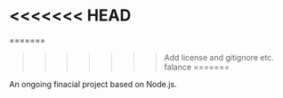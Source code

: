 <<<<<<< HEAD
=======
=======
>>>>>>> Add license and gitignore etc.
falance
=======

An ongoing finacial project based on Node.js.
